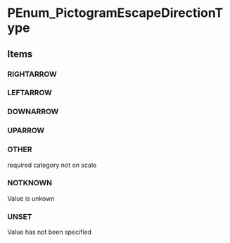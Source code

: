 # PEnum_PictogramEscapeDirectionType

## Items

### RIGHTARROW


### LEFTARROW


### DOWNARROW


### UPARROW


### OTHER
required category not on scale

### NOTKNOWN
Value is unkown

### UNSET
Value has not been specified
